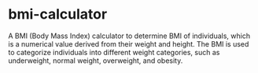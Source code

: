 # bmi-calculator
A BMI (Body Mass Index) calculator to determine BMI of individuals, which is a numerical value derived from their weight and height. The BMI is used to categorize individuals into different weight categories, such as underweight, normal weight, overweight, and obesity.
